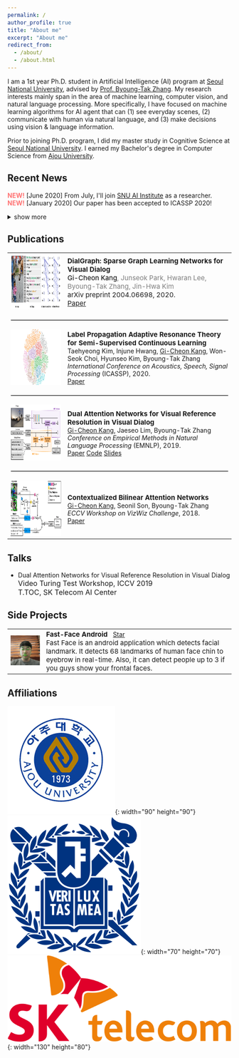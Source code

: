 ```yaml
---
permalink: /
author_profile: true
title: "About me"
excerpt: "About me"
redirect_from: 
  - /about/
  - /about.html
---
```

I am a 1st year Ph.D. student in Artificial Intelligence (AI) program at <a href="http://en.snu.ac.kr">Seoul National University</a>, advised by <a href="https://bi.snu.ac.kr/~btzhang/">Prof. Byoung-Tak Zhang</a>. My research interests mainly span in the area of machine learning, computer vision, and natural language processing. More specifically, I have focused on machine learning algorithms for AI agent that can (1) see everyday scenes, (2) communicate with human via natural language, and (3) make decisions using vision & language information.

Prior to joining Ph.D. program, I did my master study in Cognitive Science at <a href="http://en.snu.ac.kr">Seoul National University</a>. I earned my Bachelor's degree in Computer Science from <a href="http://www.ajou.ac.kr/en/">Ajou University</a>.


## Recent News
<span style="color:#ff7272;"><b>NEW!</b></span> [June 2020] From July, I'll join <a href="https://aiis.snu.ac.kr">SNU AI Institute</a> as a researcher.<br>
<span style="color:#ff7272;"><b>NEW!</b></span> [January 2020] Our paper has been accepted to ICASSP 2020!
<details>
  <summary>show more</summary>
  <span style="color:#ff7272;"><b>NEW!</b></span> [December 2019] From January, I'll be a research intern at <a href="https://www.skt.ai">SK T-Brain</a>!<br>
  <span style="color:#ff7272;"><b>NEW!</b></span> [November 2019] I gave a spotlight talk at <a href="https://videoturingtest.github.io">Video Turing Test workshop</a>, ICCV 2019.<br>
  <span style="color:#ff7272;"><b>NEW!</b></span> [October 2019] I gave an invited talk at <a href="https://www.skt.ai">SK Telecom AI Center</a>.<br>
<span style="color:#ff7272"><b>NEW!</b></span> [August 2019] Excited to announce that <a href="https://arxiv.org/abs/1902.09368">our paper</a> has been accepted to <a href="https://www.emnlp-ijcnlp2019.org/">EMNLP 2019</a>.<br>
  <span style="color:#ff7272;"><b>NEW!</b></span> [June 2019] Our proposed method ranks <b>3rd place</b> in <a href="https://visualdialog.org/challenge/2019">Visual Dialog Challenge 2019</a>!!<br>
  <span style="color:#ff7272;"><b>NEW!</b></span> [August 2018] We have a paper accepted to ECCV 2018 Workshop on <a href="http://vizwiz.org/workshop/">VizWiz Grand Challenge</a>.
</details>

## Publications
<table align="center" style="border-collapse: collapse; border: none;">
    <!-- Sparse Graph Learning Network -->
    <tr style="border: none;">
        <td align="center" style="border: none;"><img src="../images/SGLN-20.png?raw=true" alt="Photo" width="250" height="125" /></td>
        <td align="left" style="border: none;"><span style="font-size: 15px;"><b>DialGraph: Sparse Graph Learning Networks for Visual Dialog</b></span><br>
          <span style="font-size:15px;"><span style="color:#000000;">Gi-Cheon Kang</span><span style="color:#00000080;">, Junseok Park, Hwaran Lee, Byoung-Tak Zhang, Jin-Hwa Kim</span></span><br>
          <span style="font-size:15px;">arXiv preprint 2004.06698, 2020.</span><br>
          <span style="font-size:15px;"><a class="btn btn--info" href="https://arxiv.org/abs/2004.06698">Paper</a></span>
          </td> 
    </tr>  
    <tr style="border: none;">
        <td style="border: none;" colspan="3"><hr style="border: solid 0.5px #D3D3D3;"></td>
    </tr>
    <!-- LPART -->
    <tr style="border: none;">
        <td align="center" style="border: none;"><img src="../images/LPART-20.png?raw=true" alt="Photo" width="250" height="125" /></td>
        <td align="left" style="border: none;"><span style="font-size: 15px;"><b>Label Propagation Adaptive Resonance Theory for Semi-Supervised Continuous Learning</b></span><br>
          <span style="font-size:14px;">Taehyeong Kim, Injune Hwang, <u>Gi-Cheon Kang</u>, Won-Seok Choi, Hyunseo Kim, Byoung-Tak Zhang</span><br>
          <span style="font-size:14px;"><i>International Conference on Acoustics, Speech, Signal Processing</i> (ICASSP), 2020.</span><br>
          <span style="font-size:14px;"><a class="btn btn--info" href="https://ieeexplore.ieee.org/document/9054655">Paper</a></span>
          </td> 
    </tr>  
    <tr style="border: none;">
        <td style="border: none;" colspan="3"><hr style="border: solid 0.5px #D3D3D3;"></td>
    </tr>  
    <!-- Dual Attention Networks -->
    <tr style="border: none;">
        <td align="center" style="border: none;"><img src="../images/DAN-19.png?raw=true" alt="Photo" width="250" height="125" /></td>
        <td align="left" style="border: none;"><span style="font-size: 15px;"><b>Dual Attention Networks for Visual Reference Resolution in Visual Dialog</b></span><br>
          <span style="font-size:14px;"><u>Gi-Cheon Kang</u>, Jaeseo Lim, Byoung-Tak Zhang</span><br>
          <span style="font-size:14px;"><i>Conference on Empirical Methods in Natural Language Processing</i> (EMNLP), 2019.</span><br>
          <span style="font-size:14px;"><a class="btn btn--info" href="https://www.aclweb.org/anthology/D19-1209/">Paper</a></span>
          <span style="font-size:14px;"><a class="btn btn--success" href="https://github.com/gicheonkang/DAN-VisDial">Code</a> </span>
          <span style="font-size:14px;"><a class="btn btn--inverse" href="https://docs.google.com/viewer?url=https://raw.githubusercontent.com/gicheonkang/gicheonkang.github.io/master/files/DAN-19-slide.pdf">Slides</a></span>
        </td>
    </tr>
    <tr style="border: none;">
        <td style="border: none;" colspan="3"><hr style="border: solid 0.5px #D3D3D3;"></td>
    </tr>
    <!-- Contextualized Bilinear Attention Networks -->
    <tr style="border: none;">
        <td align="center" style="border: none;"><img src="../images/CBAN-18.png?raw=true" alt="Photo" width="250" height="125" /></td>
        <td align="left" style="border: none;"><span style="font-size: 15px;"><b>Contextualized Bilinear Attention Networks</b></span><br>
          <span style="font-size:14px;"><u>Gi-Cheon Kang</u>, Seonil Son, Byoung-Tak Zhang</span><br>
          <span style="font-size:14px;"><i>ECCV Workshop on VizWiz Challenge</i>, 2018.</span><br>
          <span style="font-size:14px;"><a class="btn btn--info" href="https://bi.snu.ac.kr/Publications/Conferences/International/ECCV2018_Workshop_VizWiz_GCKang.pdf">Paper</a></span>
          </td> 
    </tr>
</table>

## Talks
- Dual Attention Networks for Visual Reference Resolution in Visual Dialog <br>
<span style="font-size:16px;">Video Turing Test Workshop, ICCV 2019</span><br>
<span style="font-size:16px;">T.TOC, SK Telecom AI Center</span><br>

## Side Projects
<script async defer src="https://buttons.github.io/buttons.js"></script>
<table align="center" style="border-collapse: collapse; border: none;" >
    <tr style="border: none;">
        <td align="center" style="border: none;"><img src="../images/fast-face-android.png?raw=true" alt="Photo" width="270" /></td>
      <td align="left" style="border: none;"><b><span style="font-size: 15px;">Fast-Face Android &nbsp; </span></b><a class="github-button" href="https://github.com/gicheonkang/fast-face-android" data-icon="octicon-star" data-show-count="true" aria-label="Star gicheonkang/fast-face-android on GitHub">Star</a><br>
          <span style="font-size:15px;">Fast Face is an android application which detects facial landmark. It detects 68 landmarks of human face chin to eyebrow in real-time. Also, it can detect people up to 3 if you guys show your frontal faces.</span><br>
        </td>
    </tr>    
</table>

## Affiliations
![ajou](/images/ajou.png){: width="90" height="90"} &nbsp; ![snu](/images/snu.png){: width="70" height="70"} &nbsp;&nbsp; ![skt](/images/skt.png){: width="130" height="80"}


<style>
  @media screen and (max-width: 750px) {
  table thead {
    border: none;
    clip: rect(0 0 0 0);
    height: 1px;
    margin: -1px;
    overflow: hidden;
    padding: 0;
    position: absolute;
    width: 1px;
  }
  
  table tr {
    border-bottom: 3px solid #ddd;
    display: block;
  }
  
  table td {
    border-bottom: 1px solid #ddd;
    display: block;
    text-align: left;
  }
  
  table td::before {
    content: attr(data-label);
    float: left;
  }
}

</style>

